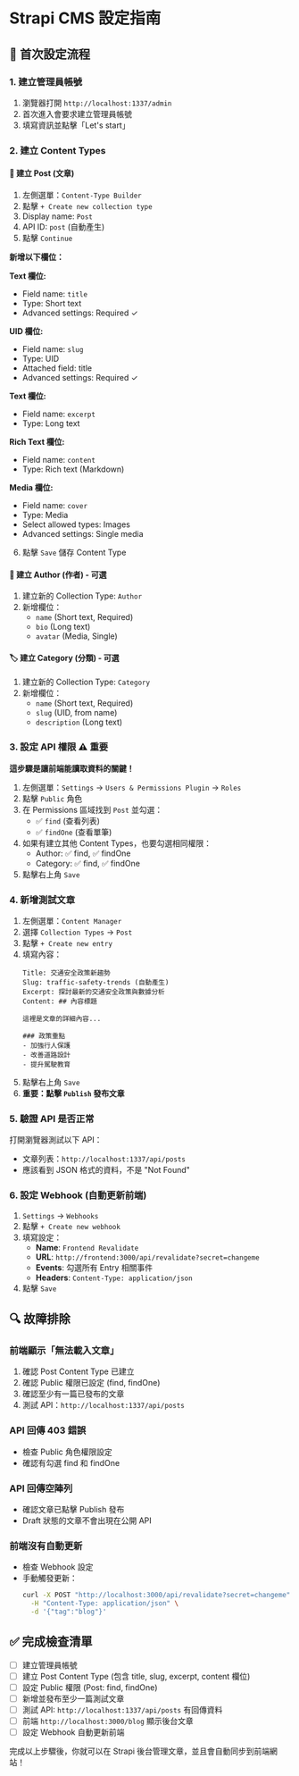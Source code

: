 # Strapi CMS 設定指南

## 🚀 首次設定流程

### 1. 建立管理員帳號
1. 瀏覽器打開 `http://localhost:1337/admin`
2. 首次進入會要求建立管理員帳號
3. 填寫資訊並點擊「Let's start」

### 2. 建立 Content Types

#### 📝 建立 Post (文章)
1. 左側選單：`Content-Type Builder`
2. 點擊 `+ Create new collection type`
3. Display name: `Post`
4. API ID: `post` (自動產生)
5. 點擊 `Continue`

**新增以下欄位：**

**Text 欄位:**
- Field name: `title`
- Type: Short text
- Advanced settings: Required ✓

**UID 欄位:**
- Field name: `slug`
- Type: UID
- Attached field: title
- Advanced settings: Required ✓

**Text 欄位:**
- Field name: `excerpt`
- Type: Long text

**Rich Text 欄位:**
- Field name: `content`
- Type: Rich text (Markdown)

**Media 欄位:**
- Field name: `cover`
- Type: Media
- Select allowed types: Images
- Advanced settings: Single media

6. 點擊 `Save` 儲存 Content Type

#### 👤 建立 Author (作者) - 可選
1. 建立新的 Collection Type: `Author`
2. 新增欄位：
   - `name` (Short text, Required)
   - `bio` (Long text)
   - `avatar` (Media, Single)

#### 🏷️ 建立 Category (分類) - 可選
1. 建立新的 Collection Type: `Category`
2. 新增欄位：
   - `name` (Short text, Required)
   - `slug` (UID, from name)
   - `description` (Long text)

### 3. 設定 API 權限 ⚠️ **重要**

**這步驟是讓前端能讀取資料的關鍵！**

1. 左側選單：`Settings` → `Users & Permissions Plugin` → `Roles`
2. 點擊 `Public` 角色
3. 在 Permissions 區域找到 `Post` 並勾選：
   - ✅ `find` (查看列表)
   - ✅ `findOne` (查看單筆)
4. 如果有建立其他 Content Types，也要勾選相同權限：
   - Author: ✅ find, ✅ findOne
   - Category: ✅ find, ✅ findOne
5. 點擊右上角 `Save`

### 4. 新增測試文章

1. 左側選單：`Content Manager`
2. 選擇 `Collection Types` → `Post`
3. 點擊 `+ Create new entry`
4. 填寫內容：
   ```
   Title: 交通安全政策新趨勢
   Slug: traffic-safety-trends (自動產生)
   Excerpt: 探討最新的交通安全政策與數據分析
   Content: ## 內容標題
   
   這裡是文章的詳細內容...
   
   ### 政策重點
   - 加強行人保護
   - 改善道路設計
   - 提升駕駛教育
   ```
5. 點擊右上角 `Save`
6. **重要：點擊 `Publish` 發布文章**

### 5. 驗證 API 是否正常

打開瀏覽器測試以下 API：
- 文章列表：`http://localhost:1337/api/posts`
- 應該看到 JSON 格式的資料，不是 "Not Found"

### 6. 設定 Webhook (自動更新前端)

1. `Settings` → `Webhooks`
2. 點擊 `+ Create new webhook`
3. 填寫設定：
   - **Name**: `Frontend Revalidate`
   - **URL**: `http://frontend:3000/api/revalidate?secret=changeme`
   - **Events**: 勾選所有 Entry 相關事件
   - **Headers**: `Content-Type: application/json`
4. 點擊 `Save`

## 🔍 故障排除

### 前端顯示「無法載入文章」
1. 確認 Post Content Type 已建立
2. 確認 Public 權限已設定 (find, findOne)
3. 確認至少有一篇已發布的文章
4. 測試 API：`http://localhost:1337/api/posts`

### API 回傳 403 錯誤
- 檢查 Public 角色權限設定
- 確認有勾選 find 和 findOne

### API 回傳空陣列
- 確認文章已點擊 Publish 發布
- Draft 狀態的文章不會出現在公開 API

### 前端沒有自動更新
- 檢查 Webhook 設定
- 手動觸發更新：
  ```bash
  curl -X POST "http://localhost:3000/api/revalidate?secret=changeme" \
    -H "Content-Type: application/json" \
    -d '{"tag":"blog"}'
  ```

## ✅ 完成檢查清單

- [ ] 建立管理員帳號
- [ ] 建立 Post Content Type (包含 title, slug, excerpt, content 欄位)
- [ ] 設定 Public 權限 (Post: find, findOne)
- [ ] 新增並發布至少一篇測試文章
- [ ] 測試 API: `http://localhost:1337/api/posts` 有回傳資料
- [ ] 前端 `http://localhost:3000/blog` 顯示後台文章
- [ ] 設定 Webhook 自動更新前端

完成以上步驟後，你就可以在 Strapi 後台管理文章，並且會自動同步到前端網站！
